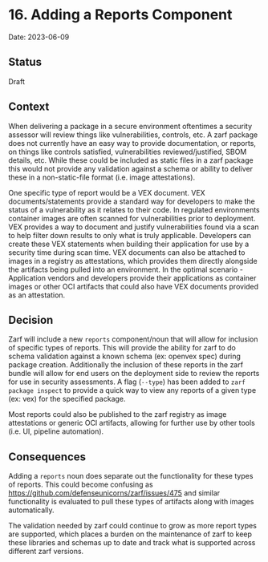 # 16. Adding a Reports Component

Date: 2023-06-09

## Status

Draft

## Context

When delivering a package in a secure environment oftentimes a security assessor will review things like vulnerabilities, controls, etc. A zarf package does not currently have an easy way to provide documentation, or reports, on things like controls satisfied, vulnerabilities reviewed/justified, SBOM details, etc. While these could be included as static files in a zarf package this would not provide any validation against a schema or ability to deliver these in a non-static-file format (i.e. image attestations).

One specific type of report would be a VEX document. VEX documents/statements provide a standard way for developers to make the status of a vulnerability as it relates to their code. In regulated environments container images are often scanned for vulnerabilities prior to deployment. VEX provides a way to document and justify vulnerabilities found via a scan to help filter down results to only what is truly applicable. Developers can create these VEX statements when building their application for use by a security time during scan time. VEX documents can also be attached to images in a registry as attestations, which provides them directly alongside the artifacts being pulled into an environment. In the optimal scenario - Application vendors and developers provide their applications as container images or other OCI artifacts that could also have VEX documents provided as an attestation.

## Decision

Zarf will include a new `reports` component/noun that will allow for inclusion of specific types of reports. This will provide the ability for zarf to do schema validation against a known schema (ex: openvex spec) during package creation. Additionally the inclusion of these reports in the zarf bundle will allow for end users on the deployment side to review the reports for use in security assessments. A flag (`--type`) has been added to `zarf package inspect` to provide a quick way to view any reports of a given type (ex: vex) for the specified package.

Most reports could also be published to the zarf registry as image attestations or generic OCI artifacts, allowing for further use by other tools (i.e. UI, pipeline automation).

## Consequences

Adding a `reports` noun does separate out the functionality for these types of reports. This could become confusing as https://github.com/defenseunicorns/zarf/issues/475 and similar functionality is evaluated to pull these types of artifacts along with images automatically.

The validation needed by zarf could continue to grow as more report types are supported, which places a burden on the maintenance of zarf to keep these libraries and schemas up to date and track what is supported across different zarf versions.
